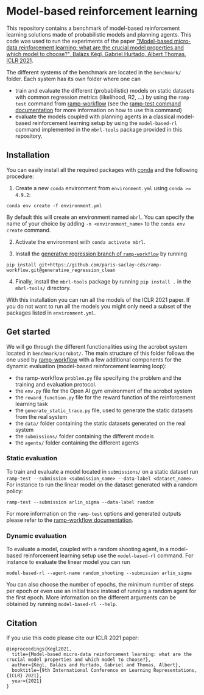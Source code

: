 # Model-based reinforcement learning

This repository contains a benchmark of model-based reinforcement learning solutions made of probabilistic models and planning agents. This code was used to run the experiments of the paper ["Model-based micro-data reinforcement learning: what are the crucial model properties and which model to choose?", Balázs Kégl, Gabriel Hurtado, Albert Thomas, ICLR 2021](https://openreview.net/forum?id=p5uylG94S68).

The different systems of the benchmark are located in the `benchmark/` folder. Each system has its own folder where one can
- train and evaluate the different (probabilistic) models on static datasets with common regression metrics (likelihood, R2, ...) by using the `ramp-test` command from [ramp-workflow](https://paris-saclay-cds.github.io/ramp-docs/ramp-workflow/advanced/index.html) (see the [ramp-test command documentation](https://paris-saclay-cds.github.io/ramp-docs/ramp-workflow/advanced/command_line.html#ramp-test) for more information on how to use this command)
- evaluate the models coupled with planning agents in a classical model-based reinforcement learning setup by using the `model-based-rl` command implemented in the `mbrl-tools` package provided in this repository.


## Installation
You can easily install all the required packages with [conda](https://docs.conda.io/projects/conda/en/latest/index.html) and the following procedure:
1. Create a new `conda` environment from `environment.yml` using `conda >= 4.9.2`:
```
conda env create -f environment.yml
```
By default this will create an environment named `mbrl`. You can specify the name of your choice by adding `-n <environment_name>` to the `conda env create` command.

2. Activate the environment with `conda activate mbrl`.

3. Install the [generative regression branch of `ramp-workflow`](https://github.com/paris-saclay-cds/ramp-workflow/pull/193) by running
```
pip install git+https://github.com/paris-saclay-cds/ramp-workflow.git@generative_regression_clean
```

4. Finally, install the `mbrl-tools` package by running `pip install .` in the `mbrl-tools/` directory.

With this installation you can run all the models of the ICLR 2021 paper. If you do not want to run all the models you might only need a subset of the packages listed in `environment.yml`.

## Get started

We will go through the different functionalities using the acrobot system located in `benchmark/acrobot/`. The main structure of this folder follows the one used by [ramp-workflow](https://paris-saclay-cds.github.io/ramp-docs/ramp-workflow/advanced/workflow.html) with a few additional components for the dynamic evaluation (model-based reinforcement learning loop):
* the ramp-workflow `problem.py` file specifying the problem and the training and evaluation protocol.
* the `env.py` file for the Open AI gym environment of the acrobot system
* the `reward_function.py` file for the reward function of the reinforcement learning task
* the `generate_static_trace.py` file, used to generate the static datasets from the real system
* the `data/` folder containing the static datasets generated on the real system 
* the `submissions/` folder containing the different models
* the `agents/` folder containing the different agents

### Static evaluation
To train and evaluate a model located in `submissions/` on a static dataset run `ramp-test --submission <submission_name> --data-label <dataset_name>`. For instance to run the linear model on the dataset generated with a random policy:
```
ramp-test --submission arlin_sigma --data-label random
```
For more information on the `ramp-test` options and generated outputs please refer to the [ramp-workflow documentation](https://paris-saclay-cds.github.io/ramp-docs/ramp-workflow/advanced/workflow.html).

### Dynamic evaluation
To evaluate a model, coupled with a random shooting agent, in a model-based reinforcement learning setup use the `model-based-rl` command. For instance to evaluate the linear model you can run
```
model-based-rl --agent-name random_shooting --submission arlin_sigma
```
You can also choose the number of epochs, the minimum number of steps per epoch or even use an initial trace instead of running a random agent for the first epoch. More information on the different arguments can be obtained by running `model-based-rl --help`.

## Citation
If you use this code please cite our ICLR 2021 paper:
```
@inproceedings{Kegl2021,
  title={Model-based micro-data reinforcement learning: what are the crucial model properties and which model to choose?},
  author={Kégl, Balázs and Hurtado, Gabriel and Thomas, Albert},
  booktitle={9th International Conference on Learning Representations, {ICLR} 2021},
  year={2021}
}
```